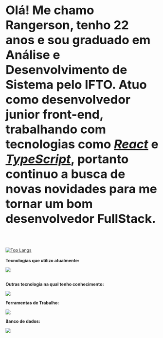 <p style="font-size: 40px">
  <b>
    Olá! Me chamo Rangerson, tenho 22 anos e sou graduado em Análise e Desenvolvimento de Sistema pelo IFTO. Atuo como desenvolvedor junior front-end, trabalhando com tecnologias como <u><i>React</i></u> </i> e <i><u>TypeScript</u></i>, portanto continuo a busca de novas novidades para me tornar um bom desenvolvedor FullStack.
  </b>
</p>
<br>

[![Top Langs](https://github-readme-stats.vercel.app/api/top-langs/?username=RangersonTI&theme=catppuccin_latte&icons=true&theme=transparent&layout=compact&langs_count=8)](https://github.com/RangersonTI/github-readme-stats)
<br>
<br>
<b>Tecnologias que utilizo atualmente:</b>
<p align="left">
  <a href="https://skillicons.dev">
    <img src="https://skillicons.dev/icons?i=html,css,ts,react,styledcomponents,materialui,vite" />
  </a>
</p>
<br>
<b>Outras tecnologia na qual tenho conhecimento:</b>

<p align="left">
  <a href="https://skillicons.dev">
    <img src="https://skillicons.dev/icons?i=cpp,cs,java,python,django,js,arduino,bootstrap" />
  </a>
</p>

<b>Ferramentas de Trabalho:</b>
<p align="left">
  <a href="https://skillicons.dev">
    <img src="https://skillicons.dev/icons?i=figma,vscode,github,linux,windows" />
  </a>
</p>

<b>Banco de dados:</b>
<p align="left">
  <a href="https://skillicons.dev">
    <img src="https://skillicons.dev/icons?i=mysql,sqlite" />
  </a>
</p>

